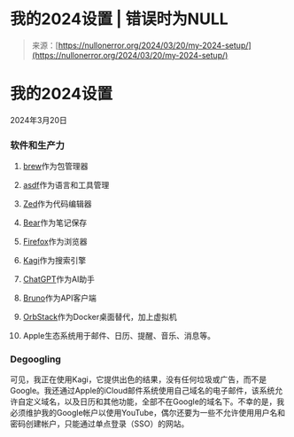 <!--yml

category: 未分类

date: 2024-05-29 12:33:25

-->

# 我的2024设置 | 错误时为NULL

> 来源：[https://nullonerror.org/2024/03/20/my-2024-setup/](https://nullonerror.org/2024/03/20/my-2024-setup/)

# 我的2024设置

2024年3月20日

### 软件和生产力

1.  [brew](https://brew.sh/)作为包管理器

1.  [asdf](https://asdf-vm.com/)作为语言和工具管理

1.  [Zed](https://zed.dev/)作为代码编辑器

1.  [Bear](https://bear.app/)作为笔记保存

1.  [Firefox](https://www.mozilla.org/en-US/firefox/new/)作为浏览器

1.  [Kagi](https://kagi.com/)作为搜索引擎

1.  [ChatGPT](https://chat.openai.com/)作为AI助手

1.  [Bruno](https://www.usebruno.com/)作为API客户端

1.  [OrbStack](https://orbstack.dev/)作为Docker桌面替代，加上虚拟机

1.  Apple生态系统用于邮件、日历、提醒、音乐、消息等。

### Degoogling

可见，我正在使用Kagi，它提供出色的结果，没有任何垃圾或广告，而不是Google。我还通过Apple的iCloud邮件系统使用自己域名的电子邮件，该系统允许自定义域名，以及日历和其他功能，全部不在Google的域名下。不幸的是，我必须维护我的Google帐户以使用YouTube，偶尔还要为一些不允许使用用户名和密码创建帐户，只能通过单点登录（SSO）的网站。
